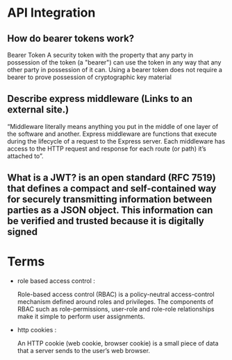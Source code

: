 
# API Integration


## How do bearer tokens work?
Bearer Token A security token with the property that any party in possession of the token (a "bearer") can use the token in any way that any other party in possession of it can. Using a bearer token does not require a bearer to prove possession of cryptographic key material


## Describe express middleware (Links to an external site.)
“Middleware literally means anything you put in the middle of one layer of the software and another. Express middleware are functions that execute during the lifecycle of a request to the Express server. Each middleware has access to the HTTP request and response for each route (or path) it’s attached to”.


## What is a JWT? is an open standard (RFC 7519) that defines a compact and self-contained way for securely transmitting information between parties as a JSON object. This information can be verified and trusted because it is digitally signed

 
# Terms
   - role based access control : 
          
        Role-based access control (RBAC) is a policy-neutral access-control mechanism defined around roles and privileges. The components of RBAC such as role-permissions, user-role and role-role relationships make it simple to perform user assignments.

   - http cookies : 
         
        An HTTP cookie (web cookie, browser cookie) is a small piece of data that a server sends to the user’s web browser.




